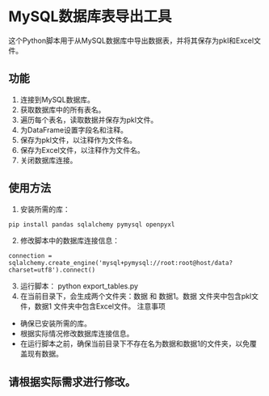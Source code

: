 # MySQL数据库表导出工具

这个Python脚本用于从MySQL数据库中导出数据表，并将其保存为pkl和Excel文件。

## 功能

1. 连接到MySQL数据库。
2. 获取数据库中的所有表名。
3. 遍历每个表名，读取数据并保存为pkl文件。
4. 为DataFrame设置字段名和注释。
5. 保存为pkl文件，以注释作为文件名。
6. 保存为Excel文件，以注释作为文件名。
7. 关闭数据库连接。

## 使用方法

1. 安装所需的库：

```bash
pip install pandas sqlalchemy pymysql openpyxl
```
2. 修改脚本中的数据库连接信息：
```
connection = sqlalchemy.create_engine('mysql+pymysql://root:root@host/data?charset=utf8').connect()
```
3. 运行脚本：
python export_tables.py
4. 在当前目录下，会生成两个文件夹：数据 和 数据1。数据 文件夹中包含pkl文件，数据1 文件夹中包含Excel文件。
注意事项
- 确保已安装所需的库。
- 根据实际情况修改数据库连接信息。
- 在运行脚本之前，确保当前目录下不存在名为数据和数据1的文件夹，以免覆盖现有数据。
 ## 请根据实际需求进行修改。
